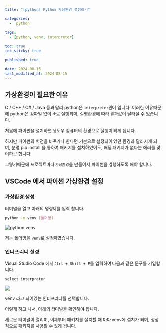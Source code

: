 ```yaml
---
title: "[python] Python 가상환경 설정하기"

categories:
  -  python
  
tags:
  - [python, venv, interpreter]

toc: true
toc_sticky: true

published: true

date: 2024-08-15
last_modified_at: 2024-08-15
---
```



## 가상환경이 필요한 이유

C / C++ / C# / Java 등과 달리 python은 `interpreter`언어 입니다. 이러한 이유때문에 python은 컴파일 없이 바로 실행되며, 실행환경에 따라 결과값이 달라질 수 있습니다.

처음에 파이썬을 설치하면 윈도우 컴퓨터의 환경으로 실행이 되게 됩니다.

하지만 파이썬의 버전을 바꾸거나 한다면 기본으로 설정되어 있던 환경과 달라지게 되며, 분명 pip install 을 통하여 패키지를 설치하였어도, 해당 패키지가 없다는 에러를 맞이하곤 합니다.

그렇기때문에 프로젝트마다 `가상환경`을 만들어서 파이썬을 실행하도록 해야 합니다.

## VSCode 에서 파이썬 가상환경 설정

### 가상환경 생성
터미널을 열고 아래의 명령어를 입력 합니다.

```bash
python -m venv [폴더명]
```

![python venv](Pasted%20image%2020240813214700.png)

저는 폴더명을 `venv`로 설정하였습니다.

### 인터프리터 설정

Visual Studio Code 에서 `Ctrl + Shift + P`를 입력하여 다음과 같은 문구를 기입합니다.

`select interpreter`

![](Pasted%20image%2020240813215049.png)

venv 라고 되어있는 인터프리터를 선택합니다.

이렇게 하고 나서, 아래의 터미널을 확인해야 합니다.

새로운 터미널이 열리며, 이제부터 패키지를 설치할 때 마다 venv에 설치가 되며, 정상적으로 패키지를 사용할 수 있게 됩니다.